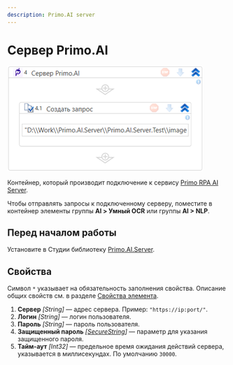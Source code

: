 ```yaml
---
description: Primo.AI server
---
```


# Сервер Primo.AI

![](<../../../.gitbook/assets1/windows_items/WFAttachPrimoAIServer.png>)

Контейнер, который производит подключение к сервису [Primo RPA AI Server](https://docs.primo-rpa.ru/primo-rpa/primo-rpa-ai-server/common). 

Чтобы отправлять запросы к подключенному серверу, поместите в контейнер элементы группы **AI > Умный OCR** или группы **AI > NLP**.

## Перед началом работы

Установите в Студии библиотеку [Primo.AI.Server](https://docs.primo-rpa.ru/primo-rpa/g_elements/el_extra/ai_server).


## Свойства
Символ `*` указывает на обязательность заполнения свойства. Описание общих свойств см. в разделе [Свойства элемента](https://docs.primo-rpa.ru/primo-rpa/primo-studio/process/elements#svoistva-elementa).

1. **Сервер** *[String]* — адрес сервера. Пример: `"https://ip:port/"`.
1. **Логин** *[String]* — логин пользователя.
1. **Пароль** *[String]* — пароль пользователя.
1. **Защищенный пароль** *[[SecureString](https://learn.microsoft.com/ru-ru/dotnet/api/system.security.securestring?view=net-5.0)]* — параметр для указания защищенного пароля.
3. **Тайм-аут** *[Int32]* — предельное время ожидания действий сервера, указывается в миллисекундах. По умолчанию `30000`. 
